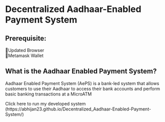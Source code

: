 # Decentralized Aadhaar-Enabled Payment System
<div>
  <h2>Prerequisite:</h2>
  <p>
    🫳Updated Browser<br>
    🫳Metamask Wallet<br>
  </p>
</div>
<div>
  <h2>What is the Aadhaar Enabled Payment System?</h2>
  <p>Aadhaar Enabled Payment System (AePS) is a bank-led system that allows customers to use their Aadhaar to access their bank accounts and perform basic banking transactions at a MicroATM</p>
</div>
Click here to run my developed system (https://abhijan23.github.io/Decentralized_Aadhaar-Enabled-Payment-System/)
